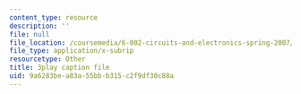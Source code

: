 ```yaml
---
content_type: resource
description: ''
file: null
file_location: /coursemedia/6-002-circuits-and-electronics-spring-2007/9a6283bea83a55bbb315c2f9df30c88a_2vHGYdepKLw.vtt
file_type: application/x-subrip
resourcetype: Other
title: 3play caption file
uid: 9a6283be-a83a-55bb-b315-c2f9df30c88a
---
```

